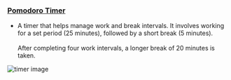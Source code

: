 ### [Pomodoro Timer](./Pomodoro%20Timer)
- A timer that helps manage work and break intervals. It involves working for a set period (25 minutes),
followed by a short break (5 minutes).<br><br>
After completing four work intervals, a longer break of 20 minutes is taken.

<img src="http://i.epvpimg.com/I4NIeab.png" alt="timer image"/>